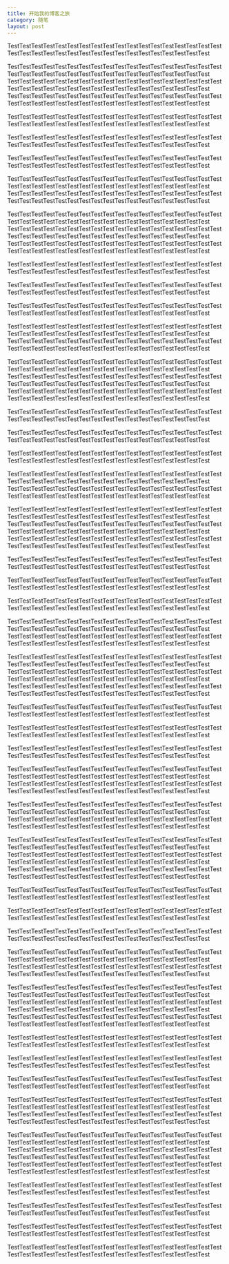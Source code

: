 ```yaml
---
title: 开始我的博客之旅
category: 随笔
layout: post
---
```


TestTestTestTestTestTestTestTestTestTestTestTestTestTestTestTestTestTestTestTestTestTestTestTestTestTestTestTestTestTestTestTestTestTestTest

TestTestTestTestTestTestTestTestTestTestTestTestTestTestTestTestTestTestTestTestTestTestTestTestTestTestTestTestTestTestTestTestTestTestTest
TestTestTestTestTestTestTestTestTestTestTestTestTestTestTestTestTestTestTestTestTestTestTestTestTestTestTestTestTestTestTestTestTestTestTest
TestTestTestTestTestTestTestTestTestTestTestTestTestTestTestTestTestTestTestTestTestTestTestTestTestTestTestTestTestTestTestTestTestTestTest


TestTestTestTestTestTestTestTestTestTestTestTestTestTestTestTestTestTestTestTestTestTestTestTestTestTestTestTestTestTestTestTestTestTestTest

TestTestTestTestTestTestTestTestTestTestTestTestTestTestTestTestTestTestTestTestTestTestTestTestTestTestTestTestTestTestTestTestTestTestTest

TestTestTestTestTestTestTestTestTestTestTestTestTestTestTestTestTestTestTestTestTestTestTestTestTestTestTestTestTestTestTestTestTestTestTest

TestTestTestTestTestTestTestTestTestTestTestTestTestTestTestTestTestTestTestTestTestTestTestTestTestTestTestTestTestTestTestTestTestTestTest
TestTestTestTestTestTestTestTestTestTestTestTestTestTestTestTestTestTestTestTestTestTestTestTestTestTestTestTestTestTestTestTestTestTestTest

TestTestTestTestTestTestTestTestTestTestTestTestTestTestTestTestTestTestTestTestTestTestTestTestTestTestTestTestTestTestTestTestTestTestTest
TestTestTestTestTestTestTestTestTestTestTestTestTestTestTestTestTestTestTestTestTestTestTestTestTestTestTestTestTestTestTestTestTestTestTest
TestTestTestTestTestTestTestTestTestTestTestTestTestTestTestTestTestTestTestTestTestTestTestTestTestTestTestTestTestTestTestTestTestTestTest


TestTestTestTestTestTestTestTestTestTestTestTestTestTestTestTestTestTestTestTestTestTestTestTestTestTestTestTestTestTestTestTestTestTestTest

TestTestTestTestTestTestTestTestTestTestTestTestTestTestTestTestTestTestTestTestTestTestTestTestTestTestTestTestTestTestTestTestTestTestTest

TestTestTestTestTestTestTestTestTestTestTestTestTestTestTestTestTestTestTestTestTestTestTestTestTestTestTestTestTestTestTestTestTestTestTest

TestTestTestTestTestTestTestTestTestTestTestTestTestTestTestTestTestTestTestTestTestTestTestTestTestTestTestTestTestTestTestTestTestTestTest
TestTestTestTestTestTestTestTestTestTestTestTestTestTestTestTestTestTestTestTestTestTestTestTestTestTestTestTestTestTestTestTestTestTestTest

TestTestTestTestTestTestTestTestTestTestTestTestTestTestTestTestTestTestTestTestTestTestTestTestTestTestTestTestTestTestTestTestTestTestTest
TestTestTestTestTestTestTestTestTestTestTestTestTestTestTestTestTestTestTestTestTestTestTestTestTestTestTestTestTestTestTestTestTestTestTest
TestTestTestTestTestTestTestTestTestTestTestTestTestTestTestTestTestTestTestTestTestTestTestTestTestTestTestTestTestTestTestTestTestTestTest


TestTestTestTestTestTestTestTestTestTestTestTestTestTestTestTestTestTestTestTestTestTestTestTestTestTestTestTestTestTestTestTestTestTestTest

TestTestTestTestTestTestTestTestTestTestTestTestTestTestTestTestTestTestTestTestTestTestTestTestTestTestTestTestTestTestTestTestTestTestTest

TestTestTestTestTestTestTestTestTestTestTestTestTestTestTestTestTestTestTestTestTestTestTestTestTestTestTestTestTestTestTestTestTestTestTest

TestTestTestTestTestTestTestTestTestTestTestTestTestTestTestTestTestTestTestTestTestTestTestTestTestTestTestTestTestTestTestTestTestTestTest
TestTestTestTestTestTestTestTestTestTestTestTestTestTestTestTestTestTestTestTestTestTestTestTestTestTestTestTestTestTestTestTestTestTestTest

TestTestTestTestTestTestTestTestTestTestTestTestTestTestTestTestTestTestTestTestTestTestTestTestTestTestTestTestTestTestTestTestTestTestTest
TestTestTestTestTestTestTestTestTestTestTestTestTestTestTestTestTestTestTestTestTestTestTestTestTestTestTestTestTestTestTestTestTestTestTest
TestTestTestTestTestTestTestTestTestTestTestTestTestTestTestTestTestTestTestTestTestTestTestTestTestTestTestTestTestTestTestTestTestTestTest


TestTestTestTestTestTestTestTestTestTestTestTestTestTestTestTestTestTestTestTestTestTestTestTestTestTestTestTestTestTestTestTestTestTestTest

TestTestTestTestTestTestTestTestTestTestTestTestTestTestTestTestTestTestTestTestTestTestTestTestTestTestTestTestTestTestTestTestTestTestTest

TestTestTestTestTestTestTestTestTestTestTestTestTestTestTestTestTestTestTestTestTestTestTestTestTestTestTestTestTestTestTestTestTestTestTest

TestTestTestTestTestTestTestTestTestTestTestTestTestTestTestTestTestTestTestTestTestTestTestTestTestTestTestTestTestTestTestTestTestTestTest
TestTestTestTestTestTestTestTestTestTestTestTestTestTestTestTestTestTestTestTestTestTestTestTestTestTestTestTestTestTestTestTestTestTestTest

TestTestTestTestTestTestTestTestTestTestTestTestTestTestTestTestTestTestTestTestTestTestTestTestTestTestTestTestTestTestTestTestTestTestTest
TestTestTestTestTestTestTestTestTestTestTestTestTestTestTestTestTestTestTestTestTestTestTestTestTestTestTestTestTestTestTestTestTestTestTest
TestTestTestTestTestTestTestTestTestTestTestTestTestTestTestTestTestTestTestTestTestTestTestTestTestTestTestTestTestTestTestTestTestTestTest


TestTestTestTestTestTestTestTestTestTestTestTestTestTestTestTestTestTestTestTestTestTestTestTestTestTestTestTestTestTestTestTestTestTestTest

TestTestTestTestTestTestTestTestTestTestTestTestTestTestTestTestTestTestTestTestTestTestTestTestTestTestTestTestTestTestTestTestTestTestTest

TestTestTestTestTestTestTestTestTestTestTestTestTestTestTestTestTestTestTestTestTestTestTestTestTestTestTestTestTestTestTestTestTestTestTest

TestTestTestTestTestTestTestTestTestTestTestTestTestTestTestTestTestTestTestTestTestTestTestTestTestTestTestTestTestTestTestTestTestTestTest
TestTestTestTestTestTestTestTestTestTestTestTestTestTestTestTestTestTestTestTestTestTestTestTestTestTestTestTestTestTestTestTestTestTestTest

TestTestTestTestTestTestTestTestTestTestTestTestTestTestTestTestTestTestTestTestTestTestTestTestTestTestTestTestTestTestTestTestTestTestTest
TestTestTestTestTestTestTestTestTestTestTestTestTestTestTestTestTestTestTestTestTestTestTestTestTestTestTestTestTestTestTestTestTestTestTest

TestTestTestTestTestTestTestTestTestTestTestTestTestTestTestTestTestTestTestTestTestTestTestTestTestTestTestTestTestTestTestTestTestTestTest
TestTestTestTestTestTestTestTestTestTestTestTestTestTestTestTestTestTestTestTestTestTestTestTestTestTestTestTestTestTestTestTestTestTestTest
TestTestTestTestTestTestTestTestTestTestTestTestTestTestTestTestTestTestTestTestTestTestTestTestTestTestTestTestTestTestTestTestTestTestTest


TestTestTestTestTestTestTestTestTestTestTestTestTestTestTestTestTestTestTestTestTestTestTestTestTestTestTestTestTestTestTestTestTestTestTest

TestTestTestTestTestTestTestTestTestTestTestTestTestTestTestTestTestTestTestTestTestTestTestTestTestTestTestTestTestTestTestTestTestTestTest

TestTestTestTestTestTestTestTestTestTestTestTestTestTestTestTestTestTestTestTestTestTestTestTestTestTestTestTestTestTestTestTestTestTestTest

TestTestTestTestTestTestTestTestTestTestTestTestTestTestTestTestTestTestTestTestTestTestTestTestTestTestTestTestTestTestTestTestTestTestTest
TestTestTestTestTestTestTestTestTestTestTestTestTestTestTestTestTestTestTestTestTestTestTestTestTestTestTestTestTestTestTestTestTestTestTest

TestTestTestTestTestTestTestTestTestTestTestTestTestTestTestTestTestTestTestTestTestTestTestTestTestTestTestTestTestTestTestTestTestTestTest
TestTestTestTestTestTestTestTestTestTestTestTestTestTestTestTestTestTestTestTestTestTestTestTestTestTestTestTestTestTestTestTestTestTestTest
TestTestTestTestTestTestTestTestTestTestTestTestTestTestTestTestTestTestTestTestTestTestTestTestTestTestTestTestTestTestTestTestTestTestTest


TestTestTestTestTestTestTestTestTestTestTestTestTestTestTestTestTestTestTestTestTestTestTestTestTestTestTestTestTestTestTestTestTestTestTest

TestTestTestTestTestTestTestTestTestTestTestTestTestTestTestTestTestTestTestTestTestTestTestTestTestTestTestTestTestTestTestTestTestTestTest

TestTestTestTestTestTestTestTestTestTestTestTestTestTestTestTestTestTestTestTestTestTestTestTestTestTestTestTestTestTestTestTestTestTestTest

TestTestTestTestTestTestTestTestTestTestTestTestTestTestTestTestTestTestTestTestTestTestTestTestTestTestTestTestTestTestTestTestTestTestTest
TestTestTestTestTestTestTestTestTestTestTestTestTestTestTestTestTestTestTestTestTestTestTestTestTestTestTestTestTestTestTestTestTestTestTest

TestTestTestTestTestTestTestTestTestTestTestTestTestTestTestTestTestTestTestTestTestTestTestTestTestTestTestTestTestTestTestTestTestTestTest
TestTestTestTestTestTestTestTestTestTestTestTestTestTestTestTestTestTestTestTestTestTestTestTestTestTestTestTestTestTestTestTestTestTestTest
TestTestTestTestTestTestTestTestTestTestTestTestTestTestTestTestTestTestTestTestTestTestTestTestTestTestTestTestTestTestTestTestTestTestTest


TestTestTestTestTestTestTestTestTestTestTestTestTestTestTestTestTestTestTestTestTestTestTestTestTestTestTestTestTestTestTestTestTestTestTest

TestTestTestTestTestTestTestTestTestTestTestTestTestTestTestTestTestTestTestTestTestTestTestTestTestTestTestTestTestTestTestTestTestTestTest

TestTestTestTestTestTestTestTestTestTestTestTestTestTestTestTestTestTestTestTestTestTestTestTestTestTestTestTestTestTestTestTestTestTestTest

TestTestTestTestTestTestTestTestTestTestTestTestTestTestTestTestTestTestTestTestTestTestTestTestTestTestTestTestTestTestTestTestTestTestTest
